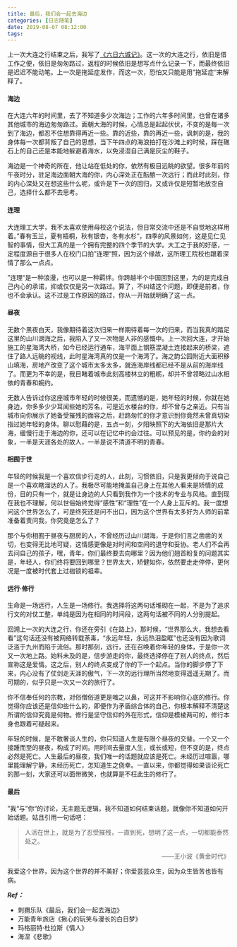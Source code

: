 ```yaml
---
title: 最后，我们会一起去海边
categories: [日志随笔]
date: 2019-08-07 08:12:00
tags:
---
```


上一次大连之行结束之后，我写了[《六日六城记》](https://www.poqpoq.net/2014/10/sixday-sixcity-record.html)。这一次的大连之行，依旧是借工作之便，依旧是匆匆路过，返程的时候依旧是想写点什么记录一下，而最终依旧是迟迟不能动笔。上一次是拖延症发作，而这一次，恐怕又只能是用”拖延症“来解释了。

#### 海边

在大连六年的时间里，去了不知道多少次海边；工作的六年多时间里，也曾在诸多其他城市的海边匆匆路过。面朝大海的时候，心情总是起起伏伏，不变的是每一次到了海边，都忍不住想靠得再近一些。靠的近些，靠的再近一些，讽刺的是，我的身体每一次都背叛了自己的思想，当下午四点的海浪拍打在沙滩上的时候，踩在礁石上的自己还是本能地躲避着海水，以免浸湿自己满是灰尘的鞋子。

海边是一个神奇的所在，他让站在低处的你，依然有极目远眺的欲望。很多年前的午夜时分，驻足海边面朝大海的你，内心深处正在酝酿一次远行；而此时此刻，你的内心深处又在想这些什么呢，或许是下一次的回归，又或许仅是短暂地放空自己，选择什么都不去思考。

#### 连理

大连理工大学，我不太喜欢使用母校这个说法，但日常交流中还是不自觉地这样用着。”春有玉兰，夏有梧桐，秋有银杏，冬有水杉“，四季的风景如何，这是见仁见智的事情，但大工真的是一个拥有完整的四个季节的大学。大工之于我的好感，一定程度源自于很多人在校门口拍”连理“照，因为这个缘故，这所理工院校也跟着深情了那么一点点。

”连理“是一种浪漫，也可以是一种羁绊。你跨越半个中国回到这里，为的是完成自己内心的承诺，抑或仅仅是另一次路过。算了，不纠结这个问题，即便是前者，你也不会承认。这不过是工作原因的路过，你从一开始就明确了这一点。

#### 昼夜

无数个黑夜白天，我像期待着这次归来一样期待着每一次的归来，而当我真的踏足这里的山川湖海之后，我陷入了又一次物是人非的感慨中。上一次回大连，才开始施工的星海湾大桥，如今已经运行通车，海平面上钢筋混凝土连接起来的桥梁，遮住了路人远眺的视线，此时星海湾真的仅是一个海湾了。海之韵公园附近大面积移山填海，房地产改变了这个城市太多太多，就连海岸线都已经不是从前的海岸线了。而更为不幸的是，我目睹着城市此刻高楼林立的粗粝，却并不曾领略过山水相依的青春和婉约。

无数人告诉过你这座城市年轻的时候很美，而遗憾的是，她年轻的时候，你就在她身边，你多多少少耳闻些她的芳名，可是近水楼台的你，却不曾与之亲近。只有当城市向你展示了她备受摧残的面容之后，赶路匆忙的你才意识到你竟然未曾真切染指过她年轻的身体。聊以慰藉的是，五点一刻，夕阳映照下的大海依旧是那片大海，缓慢行走于海边的你，还可以在记忆中约会过往。可以预见的是，你约会的对象，一半是天涯各处的故人，一半是说不清道不明的青春。

#### 相囿于世

年轻的时候我是一个喜欢信步行走的人，此刻，习惯依旧，只是我更倾向于说自己是一个喜欢瞎溜达的人了。我极尽可能地掩盖自己身上在其他人看来是矫情的成份，目的只有一个，就是让身边的人只看到我作为一个技术的专业与风格。直到现在我也不理解，何以世俗始终觉得“感性”和“理性”在一个人身上互斥的。我一度想问这个世界怎么了，可是终究还是问不出口，因为这个世界有太多好为人师的前辈准备着责问我，你究竟是怎么了？

那个与你相囿于昼夜与厨房的人，不曾经历过山川湖海，于是你们言之凿凿的关切，也变得无比地可疑，这情感更像是对时间和空间的退守和妥协。老人们不会再去问自己的孩子，嘿，青年，你们最终要去向哪里？因为他们翘首盼复的问题其实是，年轻人，你们终将要回到哪里？世界太大，矫健如你，依然要走走停停，更何况是一度被时代套上过枷锁的祖辈。

#### 远行·修行

生命是一场远行，人生是一场修行。我选择将这两句话堆砌在一起，不是为了追求行文的对仗工整，单纯是因为在相同的时间段，这两句话被不同的人分别提起。

回溯上一次的大连之行，你还在旁引《在路上》，那时候，“世界那么大，我想去看看”这句话还没有被网络转载荼毒，“永远年轻，永远热泪盈眶”也还没有因为歌词泛滥于九州而陷于流俗。那时那刻，远行，还在召唤着你年轻的身体，于是你一次又一次地上路。始料未及的是，信步游走的你，最终选择停在了别人的终点，然后宣称这是爱情。这之后，别人的终点变成了你的下一个起点。当你的脚步停了下来，内心没有了仗剑走天涯的傲气，下一次的远行理所当然地变得遥遥无期了。而可期的，似乎只是一次又一次的旅行了。

你不信奉任何的宗教，对俗僧俗道更是嗤之以鼻，可这并不影响你心底的修行。你觉得你应该还是信仰些什么的，即便作为矛盾综合体的自己，你根本解释不清楚这所谓的信仰究竟是何物。修行是坚守信仰的外在形式，信仰是模棱两可的，修行本身也跟着可疑起来。

年轻的时候，是不敢奢谈人生的，你只知道人生是有限个昼夜的交替。一个又一个接踵而至的昼夜，构成了时间。用时间去量度人生，或长或短，但不变的是，终点必然是死亡。人生最后的昼夜，我们唯一的话题就应该是死亡。未经历过喧嚣，哪里能理解宁静，未经历死亡，怎知道生之侥幸。一直以来，你都觉得如果谈论死亡的那一刻，大家还可以面带微笑，也就算是不枉此生的修行了。

#### 最后

”我“与”你“的讨论，无主题无逻辑，我不知道如何结束话题，就像你不知道如何开始话题。姑且引用一句话吧：

> 人活在世上，就是为了忍受摧残，一直到死，想明了这一点，一切都能泰然处之。
>
> <p align="right">——王小波《黄金时代》</p>

我爱这个世界，因为这个世界的并不美好；你爱芸芸众生，因为众生皆苦也皆有病。

***Ref：***

- 刺猬乐队《最后，我们会一起去海边》
- 万能青年旅店《揪心的玩笑与漫长的白日梦》
- 玛格丽特·杜拉斯《情人》
- 海涅《悲歌》
